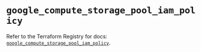 # `google_compute_storage_pool_iam_policy`

Refer to the Terraform Registry for docs: [`google_compute_storage_pool_iam_policy`](https://registry.terraform.io/providers/hashicorp/google-beta/6.48.0/docs/resources/google_compute_storage_pool_iam_policy).
